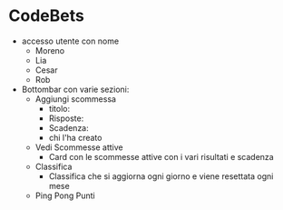 # CodeBets
- accesso utente con nome 
  - Moreno
  - Lia
  - Cesar
  - Rob
- Bottombar con varie sezioni:
  - Aggiungi scommessa
    - titolo:
    - Risposte:
    - Scadenza:
    - chi l'ha creato
  - Vedi Scommesse attive
    - Card con le scommesse attive con i vari risultati e scadenza
  - Classifica
    - Classifica che si aggiorna ogni giorno e viene resettata ogni mese
  - Ping Pong Punti